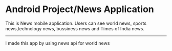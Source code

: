 # Android Project/News Application
This is News mobile application.
Users can see world news, sports news,technology news, bussiness news and Times of India news.
_______________________________________________________________________________________
I made this app by using  news api for world news
